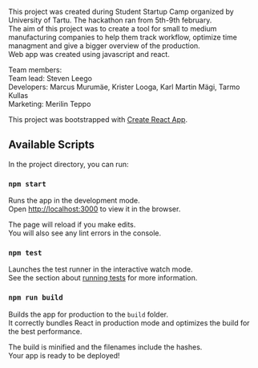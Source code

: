 This project was created during Student Startup Camp organized by University of Tartu. The hackathon ran from 5th-9th february.<br />
The aim of this project was to create a tool for small to medium manufacturing companies to help them track workflow, optimize time managment and give a bigger overview of the production.
<br />
Web app was created using javascript and react.

Team members:<br />
Team lead: Steven Leego<br />
Developers: Marcus Murumäe, Krister Looga, Karl Martin Mägi, Tarmo Kullas<br />
Marketing: Merilin Teppo




This project was bootstrapped with [Create React App](https://github.com/facebook/create-react-app).

## Available Scripts

In the project directory, you can run:

### `npm start`

Runs the app in the development mode.<br>
Open [http://localhost:3000](http://localhost:3000) to view it in the browser.

The page will reload if you make edits.<br>
You will also see any lint errors in the console.

### `npm test`

Launches the test runner in the interactive watch mode.<br>
See the section about [running tests](https://facebook.github.io/create-react-app/docs/running-tests) for more information.

### `npm run build`

Builds the app for production to the `build` folder.<br>
It correctly bundles React in production mode and optimizes the build for the best performance.

The build is minified and the filenames include the hashes.<br>
Your app is ready to be deployed!
